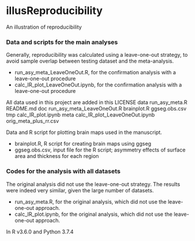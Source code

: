 # illusReproducibility
An illustration of reproducibility

### Data and scripts for the main analyses
Generally, reproducibility was calculated using a leave-one-out strategy, to avoid sample overlap between testing dataset and the meta-analysis. 
* run_asy_meta_LeaveOneOut.R, for the confirmation analysis with a leave-one-out procedure
* calc_IR_plot_LeaveOneOut.ipynb, for the confirmation analysis with a leave-one-out procedure

All data used in this project are added in this 
LICENSE				data				run_asy_meta.R
README.md			doc				run_asy_meta_LeaveOneOut.R
brainplot.R			ggseg.obs.csv			tmp
calc_IR_plot.ipynb		meta
calc_IR_plot_LeaveOneOut.ipynb	orig_meta_plus_rr.csv

Data and R script for plotting brain maps used in the manuscript. 
* brainplot.R, R script for creating brain maps using ggseg
* ggseg.obs.csv, input file for the R script; asymmetry effects of surface area and thickness for each region

### Codes for the analysis with all datasets
The original analysis did not use the leave-one-out strategy. The results were indeed very similar, given the large number of datasets. 
* run_asy_meta.R, for the original analysis, which did not use the leave-one-out approach. 
* calc_IR_plot.ipynb, for the original analysis, which did not use the leave-one-out approach. 

In R v3.6.0 and Python 3.7.4

